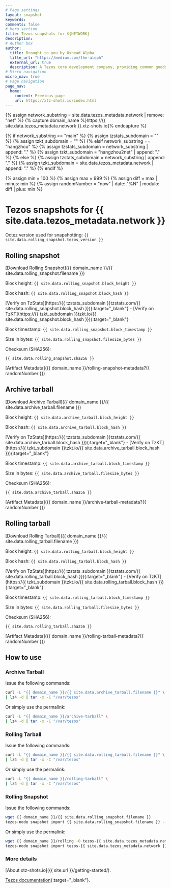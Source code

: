```yaml
---
# Page settings
layout: snapshot
keywords:
comments: false
# Hero section
title: Tezos snapshots for ${NETWORK}
description:
# Author box
author:
  title: Brought to you by Oxhead Alpha
  title_url: "https://medium.com/the-aleph"
  external_url: true
  description: A Tezos core development company, providing common goods for the Tezos ecosystem. <a href="https://medium.com/the-aleph" target="_blank">Learn more</a>.
# Micro navigation
micro_nav: true
# Page navigation
page_nav:
  home:
    content: Previous page
    url: https://xtz-shots.io/index.html
---
```


{% assign network_substring = site.data.tezos_metadata.network | remove: "net" %}
{% capture domain_name %}https://{{ site.data.tezos_metadata.network }}.xtz-shots.io{% endcapture %}

{% if network_substring == "main" %}
  {% assign tzstats_subdomain = "" %}
  {% assign tzkt_subdomain = "" %}
{% elsif network_substring == "hangzhou" %}
  {% assign tzstats_subdomain = network_substring | append: "." %}
  {% assign tzkt_subdomain = "hangzhou2net" | append: "." %}
{% else %}
  {% assign tzstats_subdomain = network_substring | append: "." %}
  {% assign tzkt_subdomain = site.data.tezos_metadata.network | append: "." %}
{% endif %}

{% assign min = 100 %}
{% assign max = 999 %}
{% assign diff = max | minus: min %}
{% assign randomNumber = "now" | date: "%N" | modulo: diff | plus: min %}

# Tezos snapshots for {{ site.data.tezos_metadata.network }}

Octez version used for snapshotting: `{{ site.data.rolling_snapshot.tezos_version }}`

## Rolling snapshot

[Download Rolling Snapshot]({{ domain_name }}/{{ site.data.rolling_snapshot.filename }})

Block height: `{{ site.data.rolling_snapshot.block_height }}`

Block hash: `{{ site.data.rolling_snapshot.block_hash }}`

[Verify on TzStats](https://{{ tzstats_subdomain }}tzstats.com/{{ site.data.rolling_snapshot.block_hash }}){:target="\_blank"} - [Verify on TzKT](https://{{ tzkt_subdomain }}tzkt.io/{{ site.data.rolling_snapshot.block_hash }}){:target="\_blank"}

Block timestamp: `{{ site.data.rolling_snapshot.block_timestamp }}`

Size in bytes: `{{ site.data.rolling_snapshot.filesize_bytes }}`

Checksum (SHA256):

```
{{ site.data.rolling_snapshot.sha256 }}
```

[Artifact Metadata]({{ domain_name }}/rolling-snapshot-metadata?{{ randomNumber }})

## Archive tarball

[Download Archive Tarball]({{ domain_name }}/{{ site.data.archive_tarball.filename }})

Block height: `{{ site.data.archive_tarball.block_height }}`

Block hash: `{{ site.data.archive_tarball.block_hash }}`

[Verify on TzStats](https://{{ tzstats_subdomain }}tzstats.com/{{ site.data.archive_tarball.block_hash }}){:target="\_blank"} - [Verify on TzKT](https://{{ tzkt_subdomain }}tzkt.io/{{ site.data.archive_tarball.block_hash }}){:target="\_blank"}

Block timestamp: `{{ site.data.archive_tarball.block_timestamp }}`

Size in bytes: `{{ site.data.archive_tarball.filesize_bytes }}`

Checksum (SHA256):

```
{{ site.data.archive_tarball.sha256 }}
```

[Artifact Metadata]({{ domain_name }}/archive-tarball-metadata?{{ randomNumber }})

## Rolling tarball

[Download Rolling Tarball]({{ domain_name }}/{{ site.data.rolling_tarball.filename }})

Block height: `{{ site.data.rolling_tarball.block_height }}`

Block hash: `{{ site.data.rolling_tarball.block_hash }}`

[Verify on TzStats](https://{{ tzstats_subdomain }}tzstats.com/{{ site.data.rolling_tarball.block_hash }}){:target="\_blank"} - [Verify on TzKT](https://{{ tzkt_subdomain }}tzkt.io/{{ site.data.rolling_tarball.block_hash }}){:target="\_blank"}

Block timestamp: `{{ site.data.rolling_tarball.block_timestamp }}`

Size in bytes: `{{ site.data.rolling_tarball.filesize_bytes }}`

Checksum (SHA256):

```
{{ site.data.rolling_tarball.sha256 }}
```

[Artifact Metadata]({{ domain_name }}/rolling-tarball-metadata?{{ randomNumber }})

## How to use

### Archive Tarball

Issue the following commands:

```bash
curl -L "{{ domain_name }}/{{ site.data.archive_tarball.filename }}" \
| lz4 -d | tar -x -C "/var/tezos"
```

Or simply use the permalink:

```bash
curl -L "{{ domain_name }}/archive-tarball" \
| lz4 -d | tar -x -C "/var/tezos"
```

### Rolling Tarball

Issue the following commands:

```bash
curl -L "{{ domain_name }}/{{ site.data.rolling_tarball.filename }}" \
| lz4 -d | tar -x -C "/var/tezos"
```

Or simply use the permalink:

```bash
curl -L "{{ domain_name }}/rolling-tarball" \
| lz4 -d | tar -x -C "/var/tezos"
```

### Rolling Snapshot

Issue the following commands:

```bash
wget {{ domain_name }}/{{ site.data.rolling_snapshot.filename }}
tezos-node snapshot import {{ site.data.rolling_snapshot.filename }} --block ${BLOCK_HASH}
```

Or simply use the permalink:

```bash
wget {{ domain_name }}/rolling -O tezos-{{ site.data.tezos_metadata.network }}.rolling
tezos-node snapshot import tezos-{{ site.data.tezos_metadata.network }}.rolling
```

### More details

[About xtz-shots.io]({{ site.url }}/getting-started/).

[Tezos documentation](https://tezos.gitlab.io/user/snapshots.html){:target="\_blank"}.

